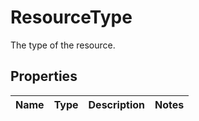 # ResourceType

The type of the resource.
## Properties
| Name | Type | Description | Notes |
| ------------ | ------------- | ------------- | ------------- |


